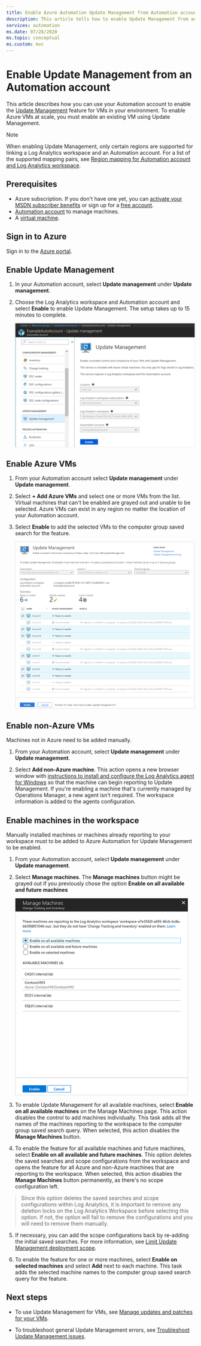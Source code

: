 ```yaml
---
title: Enable Azure Automation Update Management from Automation account
description: This article tells how to enable Update Management from an Automation account.
services: automation
ms.date: 07/28/2020
ms.topic: conceptual
ms.custom: mvc
---
```

# Enable Update Management from an Automation account

This article describes how you can use your Automation account to enable the [Update Management](update-mgmt-overview.md) feature for VMs in your environment. To enable Azure VMs at scale, you must enable an existing VM using Update Management.

> [!NOTE]
> When enabling Update Management, only certain regions are supported for linking a Log Analytics workspace and an Automation account. For a list of the supported mapping pairs, see [Region mapping for Automation account and Log Analytics workspace](../how-to/region-mappings.md).

## Prerequisites

* Azure subscription. If you don't have one yet, you can [activate your MSDN subscriber benefits](https://azure.microsoft.com/pricing/member-offers/msdn-benefits-details/) or sign up for a [free account](https://azure.microsoft.com/free/?WT.mc_id=A261C142F).
* [Automation account](../index.yml) to manage machines.
* A [virtual machine](../../virtual-machines/windows/quick-create-portal.md).

## Sign in to Azure

Sign in to the [Azure portal](https://portal.azure.com).

## Enable Update Management

1. In your Automation account, select **Update management** under **Update management**.

2. Choose the Log Analytics workspace and Automation account and select **Enable** to enable Update Management. The setup takes up to 15 minutes to complete.

    ![Enable Update Management](media/update-mgmt-enable-automation-account/onboardsolutions2.png)

## Enable Azure VMs

1. From your Automation account select **Update management** under **Update management**.

2. Select **+ Add Azure VMs** and select one or more VMs from the list. Virtual machines that can't be enabled are grayed out and unable to be selected. Azure VMs can exist in any region no matter the location of your Automation account.

3. Select **Enable** to add the selected VMs to the computer group saved search for the feature.

    ![Enable Azure VMs](media/update-mgmt-enable-automation-account/enable-azure-vms.png)

## Enable non-Azure VMs

Machines not in Azure need to be added manually.

1. From your Automation account, select **Update management** under **Update management**.

2. Select **Add non-Azure machine**. This action opens a new browser window with [instructions to install and configure the Log Analytics agent for Windows](../../azure-monitor/platform/log-analytics-agent.md) so that the machine can begin reporting to Update Management. If you're enabling a machine that's currently managed by Operations Manager, a new agent isn't required. The workspace information is added to the agents configuration.

## Enable machines in the workspace

Manually installed machines or machines already reporting to your workspace must to be added to Azure Automation for Update Management to be enabled.

1. From your Automation account, select **Update management** under **Update management**.

2. Select **Manage machines**. The **Manage machines** button might be grayed out if you previously chose the option **Enable on all available and future machines**

    ![Saved searches](media/update-mgmt-enable-automation-account/managemachines.png)

3. To enable Update Management for all available machines, select **Enable on all available machines** on the Manage Machines page. This action disables the control to add machines individually. This task adds all the names of the machines reporting to the workspace to the computer group saved search query. When selected, this action disables the **Manage Machines** button.

4. To enable the feature for all available machines and future machines, select **Enable on all available and future machines**. This option deletes the saved searches and scope configurations from the workspace and opens the feature for all Azure and non-Azure machines that are reporting to the workspace. When selected, this action disables the **Manage Machines** button permanently, as there's no scope configuration left.

> Since this option deletes the saved searches and scope configurations within Log Analytics, it is important to remove any deletion locks on the Log Analytics Workspace before selecting this option. If not, the option will fail to remove the configurations and you will need to remove them manually.

5. If necessary, you can add the scope configurations back by re-adding the initial saved searches. For more information, see [Limit Update Management deployment scope](update-mgmt-scope-configuration.md).

6. To enable the feature for one or more machines, select **Enable on selected machines** and select **Add** next to each machine. This task adds the selected machine names to the computer group saved search query for the feature.

## Next steps

* To use Update Management for VMs, see [Manage updates and patches for your VMs](update-mgmt-manage-updates-for-vm.md).

* To troubleshoot general Update Management errors, see [Troubleshoot Update Management issues](../troubleshoot/update-management.md).
